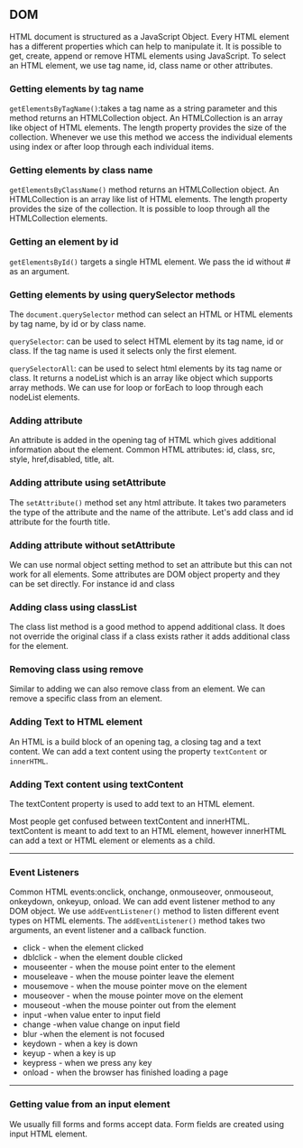 ## DOM

HTML document is structured as a JavaScript Object. Every HTML element has a different properties which can help to manipulate it. It is possible to get, create, append or remove HTML elements using JavaScript. To select an HTML element, we use tag name, id, class name or other attributes.

### Getting elements by tag name

`getElementsByTagName()`:takes a tag name as a string parameter and this method returns an HTMLCollection object. An HTMLCollection is an array like object of HTML elements. The length property provides the size of the collection. Whenever we use this method we access the individual elements using index or after loop through each individual items. 

### Getting elements by class name

`getElementsByClassName()` method returns an HTMLCollection object. An HTMLCollection is an array like list of HTML elements. The length property provides the size of the collection. It is possible to loop through all the HTMLCollection elements. 

### Getting an element by id
`getElementsById()` targets a single HTML element. We pass the id without # as an argument.

### Getting elements by using querySelector methods
The `document.querySelector` method can select an HTML or HTML elements by tag name, by id or by class name.

`querySelector`: can be used to select HTML element by its tag name, id or class. If the tag name is used it selects only the first element.

`querySelectorAll`: can be used to select html elements by its tag name or class. It returns a nodeList which is an array like object which supports array methods. We can use for loop or forEach to loop through each nodeList elements.

### Adding attribute
An attribute is added in the opening tag of HTML which gives additional information about the element. Common HTML attributes: id, class, src, style, href,disabled, title, alt. 

### Adding attribute using setAttribute
The `setAttribute()` method set any html attribute. It takes two parameters the type of the attribute and the name of the attribute. Let's add class and id attribute for the fourth title.

### Adding attribute without setAttribute
We can use normal object setting method to set an attribute but this can not work for all elements. Some attributes are DOM object property and they can be set directly. For instance id and class

### Adding class using classList
The class list method is a good method to append additional class. It does not override the original class if a class exists rather it adds additional class for the element.

### Removing class using remove
Similar to adding we can also remove class from an element. We can remove a specific class from an element.

### Adding Text to HTML element
An HTML is a build block of an opening tag, a closing tag and a text content. We can add a text content using the property `textContent` or `innerHTML`.

### Adding Text content using textContent
The textContent property is used to add text to an HTML element.

Most people get confused between textContent and innerHTML. textContent is meant to add text to an HTML element, however innerHTML can add a text or HTML element or elements as a child.

----------
### Event Listeners

Common HTML events:onclick, onchange, onmouseover, onmouseout, onkeydown, onkeyup, onload. We can add event listener method to any DOM object. We use `addEventListener()` method to listen different event types on HTML elements. The `addEventListener()` method takes two arguments, an event listener and a callback function.

* click - when the element clicked
* dblclick - when the element double clicked
* mouseenter - when the mouse point enter to the element
* mouseleave - when the mouse pointer leave the element
* mousemove - when the mouse pointer move on the element
* mouseover - when the mouse pointer move on the element
* mouseout -when the mouse pointer out from the element
* input -when value enter to input field
* change -when value change on input field
* blur -when the element is not focused
* keydown - when a key is down
* keyup - when a key is up
* keypress - when we press any key
* onload - when the browser has finished loading a page

-----

### Getting value from an input element
We usually fill forms and forms accept data. Form fields are created using input HTML element. 

